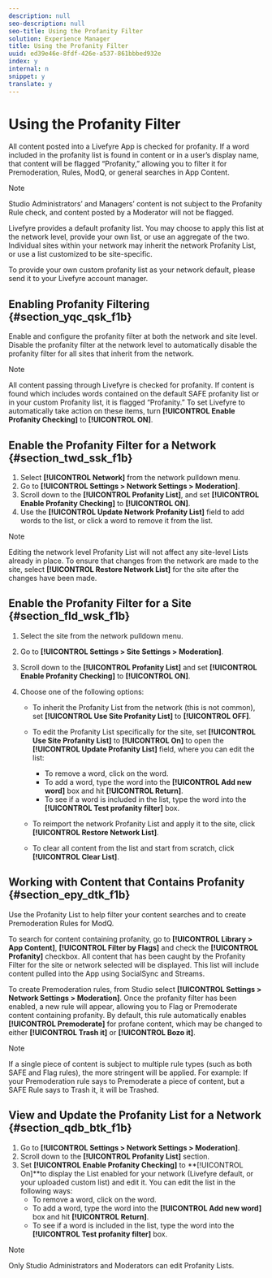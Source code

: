 ```yaml
---
description: null
seo-description: null
seo-title: Using the Profanity Filter
solution: Experience Manager
title: Using the Profanity Filter
uuid: ed39e46e-8fdf-426e-a537-861bbbed932e
index: y
internal: n
snippet: y
translate: y
---
```


# Using the Profanity Filter

All content posted into a Livefyre App is checked for profanity. If a word included in the profanity list is found in content or in a user’s display name, that content will be flagged “Profanity,” allowing you to filter it for Premoderation, Rules, ModQ, or general searches in App Content.

>[!NOTE]
>
>Studio Administrators’ and Managers’ content is not subject to the Profanity Rule check, and content posted by a Moderator will not be flagged.

Livefyre provides a default profanity list. You may choose to apply this list at the network level, provide your own list, or use an aggregate of the two. Individual sites within your network may inherit the network Profanity List, or use a list customized to be site-specific.

To provide your own custom profanity list as your network default, please send it to your Livefyre account manager.

## Enabling Profanity Filtering {#section_yqc_qsk_f1b}

Enable and configure the profanity filter at both the network and site level. Disable the profanity filter at the network level to automatically disable the profanity filter for all sites that inherit from the network.

>[!NOTE]
>
>All content passing through Livefyre is checked for profanity. If content is found which includes words contained on the default SAFE profanity list or in your custom Profanity list, it is flagged “Profanity.” To set Livefyre to automatically take action on these items, turn **[!UICONTROL  Enable Profanity Checking]** to **[!UICONTROL  ON]**. 


## Enable the Profanity Filter for a Network {#section_twd_ssk_f1b}


1. Select **[!UICONTROL  Network]** from the network pulldown menu.
1. Go to **[!UICONTROL  Settings > Network Settings > Moderation]**.
1. Scroll down to the **[!UICONTROL  Profanity List]**, and set **[!UICONTROL  Enable Profanity Checking]** to **[!UICONTROL  ON]**.
1. Use the **[!UICONTROL  Update Network Profanity List]** field to add words to the list, or click a word to remove it from the list.

>[!NOTE]
>
>Editing the network level Profanity List will not affect any site-level Lists already in place. To ensure that changes from the network are made to the site, select **[!UICONTROL  Restore Network List]** for the site after the changes have been made. 


## Enable the Profanity Filter for a Site {#section_fld_wsk_f1b}


1. Select the site from the network pulldown menu.
1. Go to **[!UICONTROL  Settings > Site Settings > Moderation]**.
1. Scroll down to the **[!UICONTROL  Profanity List]** and set **[!UICONTROL  Enable Profanity Checking]** to **[!UICONTROL  ON]**.
1. Choose one of the following options:

    * To inherit the Profanity List from the network (this is not common), set **[!UICONTROL  Use Site Profanity List]** to **[!UICONTROL  OFF]**.
    * To edit the Profanity List specifically for the site, set **[!UICONTROL  Use Site Profanity List]** to **[!UICONTROL  On]** to open the **[!UICONTROL  Update Profanity List]** field, where you can edit the list:     
        * To remove a word, click on the word.
        * To add a word, type the word into the **[!UICONTROL  Add new word]** box and hit **[!UICONTROL  Return]**.
        * To see if a word is included in the list, type the word into the **[!UICONTROL  Test profanity filter]** box.

    * To reimport the network Profanity List and apply it to the site, click **[!UICONTROL  Restore Network List]**.
    * To clear all content from the list and start from scratch, click **[!UICONTROL  Clear List]**.


## Working with Content that Contains Profanity {#section_epy_dtk_f1b}

Use the Profanity List to help filter your content searches and to create Premoderation Rules for ModQ.

To search for content containing profanity, go to **[!UICONTROL  Library > App Content]**, **[!UICONTROL  Filter by Flags]** and check the **[!UICONTROL  Profanity]** checkbox. All content that has been caught by the Profanity Filter for the site or network selected will be displayed. This list will include content pulled into the App using SocialSync and Streams.

To create Premoderation rules, from Studio select **[!UICONTROL  Settings > Network Settings > Moderation]**. Once the profanity filter has been enabled, a new rule will appear, allowing you to Flag or Premoderate content containing profanity. By default, this rule automatically enables **[!UICONTROL  Premoderate]** for profane content, which may be changed to either **[!UICONTROL  Trash it]** or **[!UICONTROL  Bozo it]**.

>[!NOTE]
>
>If a single piece of content is subject to multiple rule types (such as both SAFE and Flag rules), the more stringent will be applied. For example: If your Premoderation rule says to Premoderate a piece of content, but a SAFE Rule says to Trash it, it will be Trashed.


## View and Update the Profanity List for a Network {#section_qdb_btk_f1b}


1. Go to **[!UICONTROL  Settings > Network Settings > Moderation]**.
1. Scroll down to the **[!UICONTROL  Profanity List]** section.
1. Set **[!UICONTROL  Enable Profanity Checking]** to **[!UICONTROL  On]**to display the List enabled for your network (Livefyre default, or your uploaded custom list) and edit it. You can edit the list in the following ways: 
    * To remove a word, click on the word.
    * To add a word, type the word into the **[!UICONTROL  Add new word]** box and hit **[!UICONTROL  Return]**.
    * To see if a word is included in the list, type the word into the **[!UICONTROL  Test profanity filter]** box.


>[!NOTE]
>
>Only Studio Administrators and Moderators can edit Profanity Lists.


